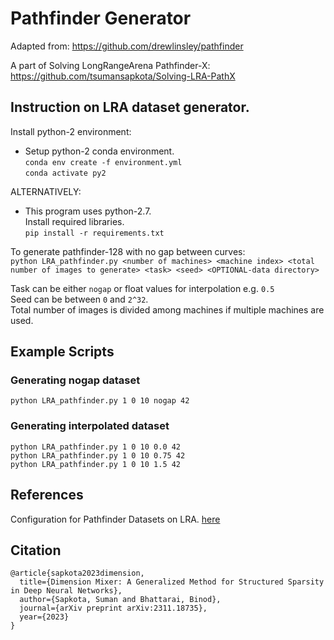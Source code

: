# Pathfinder Generator
Adapted from: https://github.com/drewlinsley/pathfinder

A part of Solving LongRangeArena Pathfinder-X: https://github.com/tsumansapkota/Solving-LRA-PathX   

## Instruction on LRA dataset generator.

Install python-2 environment:

* Setup python-2 conda environment.   
`conda env create -f environment.yml`   
`conda activate py2`


ALTERNATIVELY:
* This program uses python-2.7.   
Install required libraries.   
```pip install -r requirements.txt``` 

To generate pathfinder-128 with no gap between curves:   
```python LRA_pathfinder.py <number of machines> <machine index> <total number of images to generate> <task> <seed> <OPTIONAL-data directory>```

Task can be either `nogap` or float values for interpolation e.g. `0.5`   
Seed can be between `0` and `2^32`.   
Total number of images is divided among machines if multiple machines are used.


## Example Scripts
### Generating nogap dataset
```python LRA_pathfinder.py 1 0 10 nogap 42```

### Generating interpolated dataset
```python LRA_pathfinder.py 1 0 10 0.0 42```   
```python LRA_pathfinder.py 1 0 10 0.75 42```   
```python LRA_pathfinder.py 1 0 10 1.5 42```   

## References
Configuration for Pathfinder Datasets on LRA. [here](https://github.com/google-research/long-range-arena/blob/main/lra_benchmarks/data/pathfinder.py)

## Citation
```
@article{sapkota2023dimension,
  title={Dimension Mixer: A Generalized Method for Structured Sparsity in Deep Neural Networks},
  author={Sapkota, Suman and Bhattarai, Binod},
  journal={arXiv preprint arXiv:2311.18735},
  year={2023}
}
```

